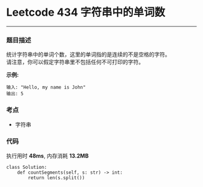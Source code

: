 # Leetcode 434 字符串中的单词数
***
### 题目描述
统计字符串中的单词个数，这里的单词指的是连续的不是空格的字符。  
请注意，你可以假定字符串里不包括任何不可打印的字符。 


**示例:**   
	
	输入: "Hello, my name is John"
	输出: 5
	

### 考点

* 字符串


### 代码  
执行用时 **48ms**, 内存消耗 **13.2MB**

```
class Solution:
    def countSegments(self, s: str) -> int:
        return len(s.split())               
```




	